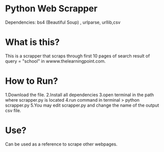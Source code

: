# Python Web Scrapper
Dependencies: bs4 (Beautiful Soup) , urlparse, urllib,csv
# What is this?
This is a scrapper that scraps through first 10 pages of search result of query = "school" in wwww.thelearningpoint.com.
# How to Run?
1.Download the file.
2.Install all dependencies
3.open terminal in the path where scrapper.py is located
4.run command in terminal > python scrapper.py
5.You may edit scrapper.py and change the name of the output csv file.
# Use?
Can be used as a reference to scrape other webpages.
